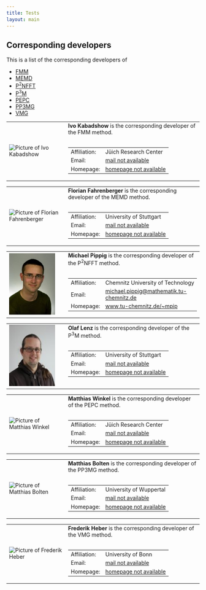 ```yaml
---
title: Tests
layout: main
---
```



Corresponding developers
------------------------

This is a list of the corresponding developers of
- [FMM](#contact:fmm)
- [MEMD](#contact:memd)
- [P<sup>2</sup>NFFT](#contact:p2nfft)
- [P<sup>3</sup>M](#contact:p3m)
- [PEPC](#contact:pepc)
- [PP3MG](#contact:pp3mg)
- [VMG](#contact:vmg)

<table border='0' cellpadding='10'><tr>
  <td width="140">
    <img src='files/pic/ivo.jpg' alt='Picture of Ivo Kabadshow' height='160' width='120' border='0'/>
    <a id="contact:fmm"></a>
  </td><td valign="top">
    <b>Ivo Kabadshow</b> is the corresponding developer of the FMM method.<br /><br />
    <table border='0' cellpadding='3'><tr>
      <td> Affiliation: </td>
      <td> J&uuml;ich Research Center </td>
    </tr><tr>
      <td> Email: </td>
      <td> <a href="mailto:mail">mail not available</a> </td>
    </tr><tr>
      <td> Homepage: </td>
      <td> <a href="homepage">homepage not available</a> </td>
    </tr></table>
  </td>
</tr></table>

<table border='0' cellpadding='10'><tr>
  <td width="140">
    <img src='files/pic/flo.jpg' alt='Picture of Florian Fahrenberger' height='160' width='120' border='0'/>
    <a id="contact:memd"></a>
  </td><td valign="top">
    <b>Florian Fahrenberger</b> is the corresponding developer of the MEMD method.<br /><br />
    <table border='0' cellpadding='3'><tr>
      <td> Affiliation: </td>
      <td> University of Stuttgart </td>
    </tr><tr>
      <td> Email: </td>
      <td> <a href="mailto:mail">mail not available</a> </td>
    </tr><tr>
      <td> Homepage: </td>
      <td> <a href="homepage">homepage not available</a> </td>
    </tr></table>
  </td>
</tr></table>

<table border='0' cellpadding='10'><tr>
  <td width="140">
    <img src='files/pic/mpip_2008_150x200px.jpg' alt='Picture of Michael Pippig' height='160' width='120' border='0'/>
    <a id="contact:p2nfft"></a>
  </td><td valign="top">
    <b>Michael Pippig</b> is the corresponding developer of the P<sup>2</sup>NFFT method.<br /><br />
    <table border='0' cellpadding='3'><tr>
      <td> Affiliation: </td>
      <td> Chemnitz University of Technology </td>
    </tr><tr>
      <td> Email: </td>
      <td> <a href="mailto:michael.pippig@mathematik.tu-chemnitz.de">michael.pippig@mathematik.tu-chemnitz.de</a> </td>
    </tr><tr>
      <td> Homepage: </td>
      <td> <a href="www.tu-chemnitz.de/~mpip">www.tu-chemnitz.de/~mpip</a> </td>
    </tr></table>
  </td>
</tr></table>

<table border='0' cellpadding='10'><tr>
  <td width="140">
    <img src='files/pic/olenz.jpg' alt='Picture of Olaf Lenz' height='160' width='120' border='0'/>
    <a id="contact:p3m"></a>
  </td><td valign="top">
    <b>Olaf Lenz</b> is the corresponding developer of the P<sup>3</sup>M method.<br /><br />
    <table border='0' cellpadding='3'><tr>
      <td> Affiliation: </td>
      <td> University of Stuttgart </td>
    </tr><tr>
      <td> Email: </td>
      <td> <a href="mailto:mail">mail not available</a> </td>
    </tr><tr>
      <td> Homepage: </td>
      <td> <a href="homepage">homepage not available</a> </td>
    </tr></table>
  </td>
</tr></table>

<table border='0' cellpadding='10'><tr>
  <td width="140">
    <img src='files/pic/winkel.jpg' alt='Picture of Matthias Winkel' height='160' width='120' border='0'/>
    <a id="contact:pepc"></a>
  </td><td valign="top">
    <b>Matthias Winkel</b> is the corresponding developer of the PEPC method.<br /><br />
    <table border='0' cellpadding='3'><tr>
      <td> Affiliation: </td>
      <td> J&uuml;ich Research Center </td>
    </tr><tr>
      <td> Email: </td>
      <td> <a href="mailto:mail">mail not available</a> </td>
    </tr><tr>
      <td> Homepage: </td>
      <td> <a href="homepage">homepage not available</a> </td>
    </tr></table>
  </td>
</tr></table>

<table border='0' cellpadding='10'><tr>
  <td width="140">
    <img src='files/pic/bolten.jpg' alt='Picture of Matthias Bolten' height='160' width='120' border='0'/>
    <a id="contact:pp3mg"></a>
  </td><td valign="top">
    <b>Matthias Bolten</b> is the corresponding developer of the PP3MG method.<br /><br />
    <table border='0' cellpadding='3'><tr>
      <td> Affiliation: </td>
      <td> University of Wuppertal </td>
    </tr><tr>
      <td> Email: </td>
      <td> <a href="mailto:mail">mail not available</a> </td>
    </tr><tr>
      <td> Homepage: </td>
      <td> <a href="homepage">homepage not available</a> </td>
    </tr></table>
  </td>
</tr></table>

<table border='0' cellpadding='10'><tr>
  <td width="140">
    <img src='files/pic/.jpg' alt='Picture of Frederik Heber' height='160' width='120' border='0'/>
    <a id="contact:vmg"></a>
  </td><td valign="top">
    <b>Frederik Heber</b> is the corresponding developer of the VMG method.<br /><br />
    <table border='0' cellpadding='3'><tr>
      <td> Affiliation: </td>
      <td> University of Bonn </td>
    </tr><tr>
      <td> Email: </td>
      <td> <a href="mailto:mail">mail not available</a> </td>
    </tr><tr>
      <td> Homepage: </td>
      <td> <a href="homepage">homepage not available</a> </td>
    </tr></table>
  </td>
</tr></table>



